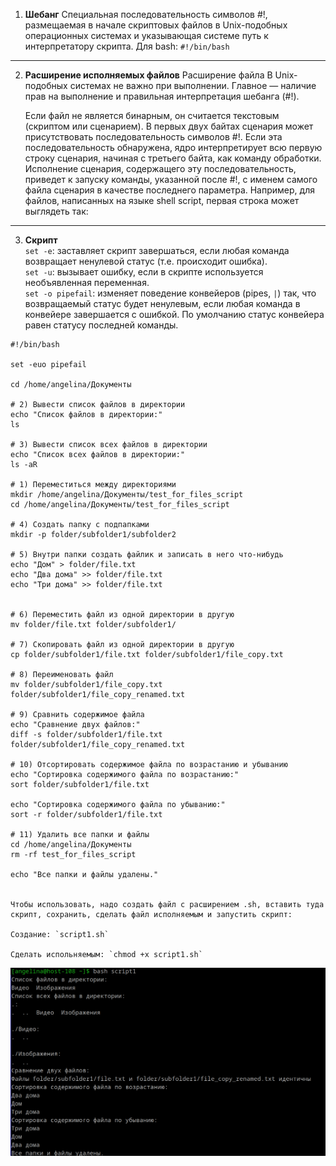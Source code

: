 1. **Шебанг**
    Специальная последовательность символов #!, размещаемая в начале скриптовых файлов в Unix-подобных операционных системах и указывающая системе путь к интерпретатору скрипта. Для bash: `#!/bin/bash `

---

2. **Расширение исполняемых файлов**
    Расширение файла В Unix-подобных системах не важно при выполнении. Главное — наличие прав на выполнение и правильная интерпретация шебанга (#!).

   Если файл не является бинарным, он считается текстовым (скриптом или сценарием). В первых двух байтах сценария может присутствовать последовательность символов #!. Если эта последовательность обнаружена, ядро интерпретирует всю первую строку сценария, начиная с третьего байта, как команду обработки. Исполнение сценария, содержащего эту последовательность, приведет к запуску команды, указанной после #!, с именем самого файла сценария в качестве последнего параметра.
   Например, для файлов, написанных на языке shell script, первая строка может выглядеть так:
---

3. **Скрипт**  
    `set -e`: заставляет скрипт завершаться, если любая команда возвращает ненулевой статус (т.е. происходит ошибка).  
    `set -u`: вызывает ошибку, если в скрипте используется необъявленная переменная.  
    `set -o pipefail`: изменяет поведение конвейеров (pipes, `|`) так, что возвращаемый статус будет ненулевым, если любая команда в конвейере завершается с ошибкой. По умолчанию статус конвейера равен статусу последней команды. 
```
#!/bin/bash

set -euo pipefail

cd /home/angelina/Документы

# 2) Вывести список файлов в директории
echo "Список файлов в директории:"
ls

# 3) Вывести список всех файлов в директории
echo "Список всех файлов в директории:"
ls -aR

# 1) Переместиться между директориями
mkdir /home/angelina/Документы/test_for_files_script
cd /home/angelina/Документы/test_for_files_script

# 4) Создать папку с подпапками
mkdir -p folder/subfolder1/subfolder2

# 5) Внутри папки создать файлик и записать в него что-нибудь
echo "Дом" > folder/file.txt
echo "Два дома" >> folder/file.txt
echo "Три дома" >> folder/file.txt


# 6) Переместить файл из одной директории в другую
mv folder/file.txt folder/subfolder1/

# 7) Скопировать файл из одной директории в другую
cp folder/subfolder1/file.txt folder/subfolder1/file_copy.txt

# 8) Переименовать файл
mv folder/subfolder1/file_copy.txt folder/subfolder1/file_copy_renamed.txt

# 9) Сравнить содержимое файла
echo "Сравнение двух файлов:"
diff -s folder/subfolder1/file.txt folder/subfolder1/file_copy_renamed.txt

# 10) Отсортировать содержимое файла по возрастанию и убыванию
echo "Сортировка содержимого файла по возрастанию:"
sort folder/subfolder1/file.txt

echo "Сортировка содержимого файла по убыванию:"
sort -r folder/subfolder1/file.txt

# 11) Удалить все папки и файлы
cd /home/angelina/Документы
rm -rf test_for_files_script

echo "Все папки и файлы удалены."


Чтобы использовать, надо создать файл с расширением .sh, вставить туда скрипт, сохранить, сделать файл исполняемым и запустить скрипт:

Создание: `script1.sh`

Сделать испольняемым: `chmod +x script1.sh`
```
![alt text](image-1.png)

